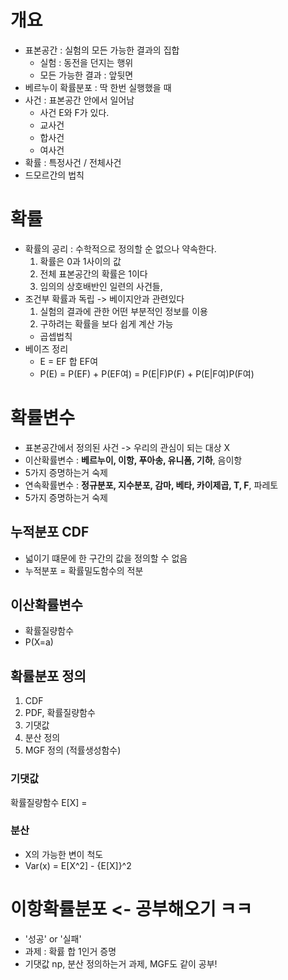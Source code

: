 # 개요
- 표본공간 : 실험의 모든 가능한 결과의 집합
  - 실험 : 동전을 던지는 행위
  - 모든 가능한 결과 : 앞뒷면
- 베르누이 확률분포 : 딱 한번 실행했을 때
- 사건 : 표본공간 안에서 일어남
  - 사건 E와 F가 있다.
  - 교사건
  - 합사건
  - 여사건
- 확률 : 특정사건 / 전체사건
- 드모르간의 법칙

# 확률
- 확률의 공리 : 수학적으로 정의할 순 없으나 약속한다.
  1. 확률은 0과 1사이의 값
  2. 전체 표본공간의 확률은 1이다
  3. 임의의 상호배반인 일련의 사건들, 
- 조건부 확률과 독립 -> 베이지안과 관련있다
  1. 실험의 결과에 관한 어떤 부분적인 정보를 이용
  2. 구하려는 확률을 보다 쉽게 계산 가능
  - 곱셉법칙
- 베이즈 정리
  - E = EF 합 EF여
  - P(E) = P(EF) + P(EF여) = P(E|F)P(F) + P(E|F여)P(F여)

# 확률변수
- 표본공간에서 정의된 사건 -> 우리의 관심이 되는 대상 X
- 이산확률변수 : **베르누이, 이항, 푸아송, 유니폼, 기하**, 음이항
- 5가지 증명하는거 숙제
- 연속확률변수 : **정규분포, 지수분포, 감마, 베타, 카이제곱, T, F**, 파레토
- 5가지 증명하는거 숙제
  
## 누적분포 CDF
- 넓이기 떄문에 한 구간의 값을 정의할 수 없음
- 누적분포 = 확률밀도함수의 적분
## 이산확률변수
- 확률질량함수
- P(X=a)
## 확률분포 정의
1. CDF
2. PDF, 확률질량함수
3. 기댓값
4. 분산 정의
5. MGF 정의 (적률생성함수)
### 기댓값
확률질량함수 E[X] = 
### 분산
- X의 가능한 변이 척도
- Var(x) = E[X^2] - {E[X]}^2

# 이항확률분포 <- 공부해오기 ㅋㅋ
- '성공' or '실패'
- 과제 : 확륧 합 1인거 증명
- 기댓값 np, 분산 정의하는거 과제, MGF도 같이 공부!
  